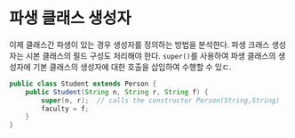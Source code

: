 # 파생 클래스 생성자

이제 클래스간 파생이 있는 경우 생성자를 정의하는 방법을 분석한다. 파생 크래스 생성자는 시본 클래스의 필드 구성도 처리해야 한다. `super()`를 사용하여 파생 클래스의 생성자에 기본 클래스의 생성자에 대한 호출을 삽입하여 수행할 수 있ㄷ. 

```java
public class Student extends Person {
    public Student(String n, String r, String f) {
        super(n, r);  // calls the constructor Person(String,String)
        faculty = f;
    }
}
```